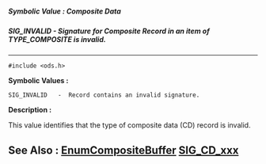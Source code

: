 ##### Symbolic Value : Composite Data
##### SIG_INVALID - Signature for Composite Record in an item of TYPE_COMPOSITE is invalid.
---
```
#include <ods.h>
```

**Symbolic Values :**

	SIG_INVALID	  -  Record contains an invalid signature.


**Description :**

This value identifies that the type of composite data (CD) record is invalid.


**See Also :**
[EnumCompositeBuffer](/domino-c-api-docs/reference/Func/EnumCompositeBuffer)
[SIG_CD_xxx](/domino-c-api-docs/reference/Symb/SIG_CD_xxx)
---
